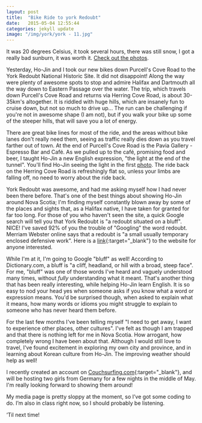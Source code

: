 ```yaml
---
layout: post
title:  "Bike Ride to york Redoubt"
date:   2015-05-04 12:55:44
categories: jekyll update
image: "/img/york/york - 11.jpg"
---
```

It was 20 degrees Celsius, it took several hours, there was still snow, I got a really bad sunburn, it was worth it. [Check out the photos](http://dangerdave.ninja/media/).

Yesterday, Ho-Jin and I took our new bikes down Purcell's Cove Road to the York Redoubt National Historic Site. It did not disappoint! Along the way were plenty of awesome spots to stop and admire Halifax and Dartmouth all the way down to Eastern Passage over the water. The trip, which travels down Purcell's Cove Road and returns via Herring Cove Road, is about 30-35km's altogether. It is riddled with huge hills, which are insanely fun to cruise down, but not so much to drive up... The run can be challenging if you're not in awesome shape (I am not), but if you walk your bike up some of the steeper hills, that will save you a lot of energy. 

There are great bike lines for most of the ride, and the areas without bike lanes don't really need them, seeing as traffic really dies down as you travel farther out of town. At the end of Purcell's Cove Road is the Pavia Gallery - Espresso Bar and Café. As we pulled up to the café, promising food and beer, I taught Ho-Jin a new English expression, "the light at the end of the tunnel". You'll find Ho-Jin seeing the light in the first [photo](http://dangerdave.ninja/media/). The ride back on the Herring Cove Road is refreshingly flat so, unless your limbs are falling off, no need to worry about the ride back.

York Redoubt was awesome, and had me asking myself how I had never been there before. That's one of the best things about showing Ho-Jin around Nova Scotia; I'm finding myself constantly blown away by some of the places and sights that, as a Halifax native, I have taken for granted for far too long. For those of you who haven't seen the site, a quick Google search will tell you that York Redoubt is "a redoubt situated on a bluff". NICE! I've saved 92% of you the trouble of "Googling" the word redoubt. Merriam Webster online says that a redoubt is "a small usually temporary enclosed defensive work". Here is a [link](http://www.pc.gc.ca/eng/lhn-nhs/ns/york/index.aspx){:target="_blank"} to the website for anyone interested.

While I'm at it, I'm going to Google "bluff" as well! According to Dictionary.com, a bluff is "a cliff, headland, or hill with a broad, steep face". For me, "bluff" was one of those words I've heard and vaguely understood many times, without *fully* understanding what it meant. That's another thing that has been really interesting, while helping Ho-Jin learn English. It is so easy to nod your head yes when someone asks if you know what a word or expression means. You'd be surprised though, when asked to explain what it means, how many words or idioms you might struggle to explain to someone who has never heard them before.

For the last few months I've been telling myself "I need to get away, I want to experience other places, other cultures". I've felt as though I am trapped and that there is nothing left for me in Nova Scotia. How arrogant, how completely wrong I have been about that. Although I would still love to travel, I've found excitement in exploring my own city and province, and in learning about Korean culture from Ho-Jin. The improving weather should help as well!

I recently created an account on [Couchsurfing.com](https://www.couchsurfing.com){:target="_blank"}, and will be hosting two girls from Germany for a few nights in the middle of May. I'm really looking forward to showing them around!

My media page is pretty sloppy at the moment, so I’ve got some coding to do.  I’m also in class right now, so I should probably be listening. 

‘Til next time!






 
